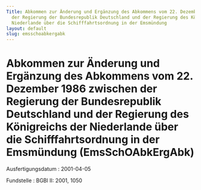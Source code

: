 ```yaml
---
Title: Abkommen zur Änderung und Ergänzung des Abkommens vom 22. Dezember 1986 zwischen
  der Regierung der Bundesrepublik Deutschland und der Regierung des Königreichs der
  Niederlande über die Schifffahrtsordnung in der Emsmündung
layout: default
slug: emsschoabkergabk
---
```


# Abkommen zur Änderung und Ergänzung des Abkommens vom 22. Dezember 1986 zwischen der Regierung der Bundesrepublik Deutschland und der Regierung des Königreichs der Niederlande über die Schifffahrtsordnung in der Emsmündung (EmsSchOAbkErgAbk)

Ausfertigungsdatum
:   2001-04-05

Fundstelle
:   BGBl II: 2001, 1050

